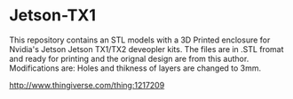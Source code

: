 # Jetson-TX1
This repository contains an STL models with a 3D Printed enclosure for Nvidia's Jetson Jetson TX1/TX2 deveopler kits.
The files are in .STL fromat and ready for printing and the orignal design are from this author.
Modifications are:
Holes and thikness of layers are changed to 3mm.

http://www.thingiverse.com/thing:1217209
